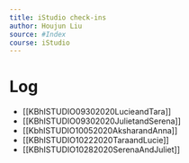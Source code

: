 ```yaml
---
title: iStudio check-ins
author: Houjun Liu
source: #Index 
course: iStudio
---
```


# Log
- [[KBhISTUDIO09302020LucieandTara]]
- [[KBhISTUDIO09302020JulietandSerena]]
- [[KbhISTUDIO10052020AksharandAnna]]
- [[KBhISTUDIO10222020TaraandLucie]]
- [[KBhISTUDIO10282020SerenaAndJuliet]]

